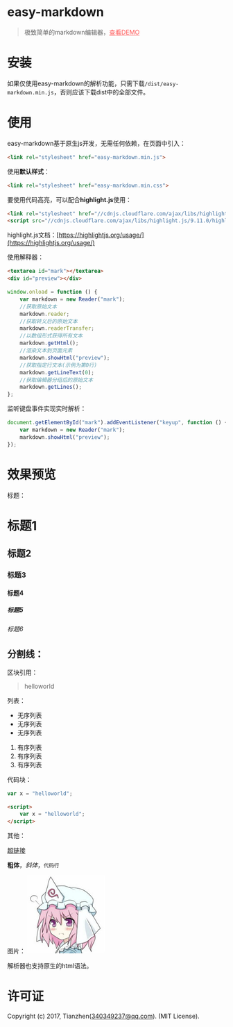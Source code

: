 # easy-markdown

> 极致简单的markdown编辑器，<a href="https://mecoepcoo.github.io/easy-markdown/demo.html" style="color: #ff5858;">查看DEMO</a>

# 安装
如果仅使用easy-markdown的解析功能，只需下载`/dist/easy-markdown.min.js`，否则应该下载dist中的全部文件。

# 使用
easy-markdown基于原生js开发，无需任何依赖，在页面中引入：
```html
<link rel="stylesheet" href="easy-markdown.min.js">
```
使用**默认样式**：
```html
<link rel="stylesheet" href="easy-markdown.min.css">
```
要使用代码高亮，可以配合**highlight.js**使用：
```html
<link rel="stylesheet" href="//cdnjs.cloudflare.com/ajax/libs/highlight.js/9.11.0/styles/default.min.css">
<script src="//cdnjs.cloudflare.com/ajax/libs/highlight.js/9.11.0/highlight.min.js"></script>
```
highlight.js文档：[https://highlightjs.org/usage/](https://highlightjs.org/usage/)

使用解释器：
```html
<textarea id="mark"></textarea>
<div id="preview"></div>
```
```javascript
window.onload = function () {
    var markdown = new Reader("mark");
    //获取原始文本
    markdown.reader;
    //获取转义后的原始文本
    markdown.readerTransfer;
    //以数组形式获得所有文本
    markdown.getHtml();
    //渲染文本到页面元素
    markdown.showHtml("preview");
    //获取指定行文本(示例为第0行)
    markdown.getLineText(0);
    //获取编辑器分组后的原始文本
    markdown.getLines();
};
```

监听键盘事件实现实时解析：
```javascript
document.getElementById("mark").addEventListener("keyup", function () {
    var markdown = new Reader("mark");
    markdown.showHtml("preview");
});
```

# 效果预览
标题：
# 标题1
## 标题2
### 标题3
#### 标题4
##### 标题5
###### 标题6

分割线：
---

区块引用：
> helloworld

列表：
- 无序列表
- 无序列表
- 无序列表

1. 有序列表
1. 有序列表
1. 有序列表

代码块：
```javascript
var x = "helloworld";
```

```html
<script>
    var x = "helloworld";
</script>
```

其他：

[超链接](https://mecoepcoo.github.io/easy-markdown/demo.html)

**粗体**，*斜体*，`代码行`

图片：
![图片](./lib/demo.jpg)

解析器也支持原生的html语法。

# 许可证
Copyright (c) 2017, Tianzhen(340349237@qq.com). (MIT License).